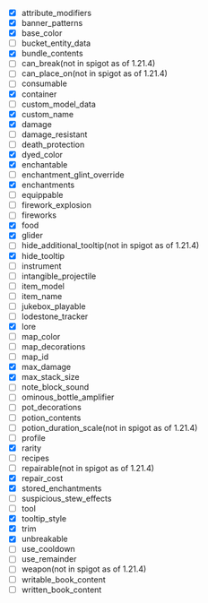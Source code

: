 - [X] attribute_modifiers
- [X] banner_patterns
- [X] base_color
- [ ] bucket_entity_data
- [X] bundle_contents
- [ ] can_break(not in spigot as of 1.21.4)
- [ ] can_place_on(not in spigot as of 1.21.4)
- [ ] consumable
- [X] container
- [ ] custom_model_data
- [X] custom_name
- [X] damage
- [ ] damage_resistant
- [ ] death_protection
- [X] dyed_color
- [X] enchantable
- [ ] enchantment_glint_override
- [X] enchantments
- [ ] equippable
- [ ] firework_explosion
- [ ] fireworks
- [X] food
- [X] glider
- [ ] hide_additional_tooltip(not in spigot as of 1.21.4)
- [X] hide_tooltip
- [ ] instrument
- [ ] intangible_projectile
- [ ] item_model
- [ ] item_name
- [ ] jukebox_playable
- [ ] lodestone_tracker
- [X] lore
- [ ] map_color
- [ ] map_decorations
- [ ] map_id
- [X] max_damage
- [X] max_stack_size
- [ ] note_block_sound
- [ ] ominous_bottle_amplifier
- [ ] pot_decorations
- [ ] potion_contents
- [ ] potion_duration_scale(not in spigot as of 1.21.4)
- [ ] profile
- [X] rarity
- [ ] recipes
- [ ] repairable(not in spigot as of 1.21.4)
- [X] repair_cost
- [X] stored_enchantments
- [ ] suspicious_stew_effects
- [ ] tool
- [X] tooltip_style
- [X] trim
- [X] unbreakable
- [ ] use_cooldown
- [ ] use_remainder
- [ ] weapon(not in spigot as of 1.21.4)
- [ ] writable_book_content
- [ ] written_book_content
